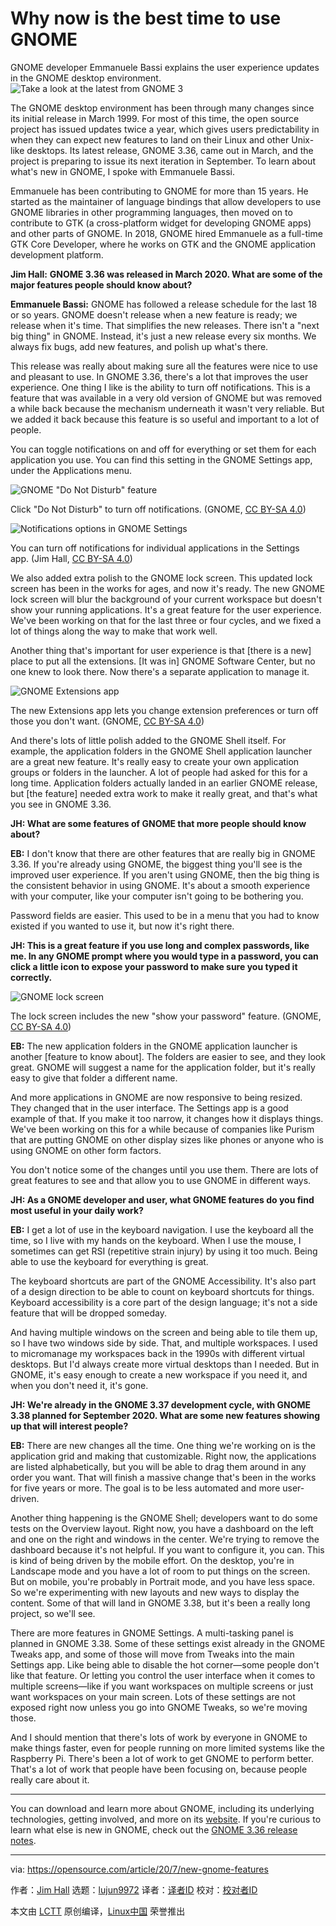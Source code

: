 [#]: collector: (lujun9972)
[#]: translator: ( )
[#]: reviewer: ( )
[#]: publisher: ( )
[#]: url: ( )
[#]: subject: (Why now is the best time to use GNOME)
[#]: via: (https://opensource.com/article/20/7/new-gnome-features)
[#]: author: (Jim Hall https://opensource.com/users/jim-hall)

Why now is the best time to use GNOME
======
GNOME developer Emmanuele Bassi explains the user experience updates in
the GNOME desktop environment.
![Take a look at the latest from GNOME 3][1]

The GNOME desktop environment has been through many changes since its initial release in March 1999. For most of this time, the open source project has issued updates twice a year, which gives users predictability in when they can expect new features to land on their Linux and other Unix-like desktops. Its latest release, GNOME 3.36, came out in March, and the project is preparing to issue its next iteration in September. To learn about what's new in GNOME, I spoke with Emmanuele Bassi.

Emmanuele has been contributing to GNOME for more than 15 years. He started as the maintainer of language bindings that allow developers to use GNOME libraries in other programming languages, then moved on to contribute to GTK (a cross-platform widget for developing GNOME apps) and other parts of GNOME. In 2018, GNOME hired Emmanuele as a full-time GTK Core Developer, where he works on GTK and the GNOME application development platform.

**Jim Hall:** **GNOME 3.36 was released in March 2020. What are some of the major features people should know about?**

**Emmanuele Bassi:** GNOME has followed a release schedule for the last 18 or so years. GNOME doesn't release when a new feature is ready; we release when it's time. That simplifies the new releases. There isn't a "next big thing" in GNOME. Instead, it's just a new release every six months. We always fix bugs, add new features, and polish up what's there.

This release was really about making sure all the features were nice to use and pleasant to use. In GNOME 3.36, there's a lot that improves the user experience. One thing I like is the ability to turn off notifications. This is a feature that was available in a very old version of GNOME but was removed a while back because the mechanism underneath it wasn't very reliable. But we added it back because this feature is so useful and important to a lot of people.

You can toggle notifications on and off for everything or set them for each application you use. You can find this setting in the GNOME Settings app, under the Applications menu.

![GNOME "Do Not Disturb" feature][2]

Click "Do Not Disturb" to turn off notifications. (GNOME, [CC BY-SA 4.0][3])

![Notifications options in GNOME Settings][4]

You can turn off notifications for individual applications in the Settings app. (Jim Hall, [CC BY-SA 4.0][3])

We also added extra polish to the GNOME lock screen. This updated lock screen has been in the works for ages, and now it's ready. The new GNOME lock screen will blur the background of your current workspace but doesn't show your running applications. It's a great feature for the user experience. We've been working on that for the last three or four cycles, and we fixed a lot of things along the way to make that work well.

Another thing that's important for user experience is that [there is a new] place to put all the extensions. [It was in] GNOME Software Center, but no one knew to look there. Now there's a separate application to manage it.

![GNOME Extensions app][5]

The new Extensions app lets you change extension preferences or turn off those you don't want. (GNOME, [CC BY-SA 4.0][3])

And there's lots of little polish added to the GNOME Shell itself. For example, the application folders in the GNOME Shell application launcher are a great new feature. It's really easy to create your own application groups or folders in the launcher. A lot of people had asked for this for a long time. Application folders actually landed in an earlier GNOME release, but [the feature] needed extra work to make it really great, and that's what you see in GNOME 3.36.

**JH: What are some features of GNOME that more people should know about?**

**EB:** I don't know that there are other features that are really big in GNOME 3.36. If you're already using GNOME, the biggest thing you'll see is the improved user experience. If you aren't using GNOME, then the big thing is the consistent behavior in using GNOME. It's about a smooth experience with your computer, like your computer isn't going to be bothering you.

Password fields are easier. This used to be in a menu that you had to know existed if you wanted to use it, but now it's right there.

**JH: This is a great feature if you use long and complex passwords, like me. In any GNOME prompt where you would type in a password, you can click a little icon to expose your password to make sure you typed it correctly.**

![GNOME lock screen][6]

The lock screen includes the new "show your password" feature. (GNOME, [CC BY-SA 4.0][3])

**EB:** The new application folders in the GNOME application launcher is another [feature to know about]. The folders are easier to see, and they look great. GNOME will suggest a name for the application folder, but it's really easy to give that folder a different name.

And more applications in GNOME are now responsive to being resized. They changed that in the user interface. The Settings app is a good example of that. If you make it too narrow, it changes how it displays things. We've been working on this for a while because of companies like Purism that are putting GNOME on other display sizes like phones or anyone who is using GNOME on other form factors.

You don't notice some of the changes until you use them. There are lots of great features to see and that allow you to use GNOME in different ways.

**JH: As a GNOME developer and user, what GNOME features do you find most useful in your daily work?**

**EB:** I get a lot of use in the keyboard navigation. I use the keyboard all the time, so I live with my hands on the keyboard. When I use the mouse, I sometimes can get RSI (repetitive strain injury) by using it too much. Being able to use the keyboard for everything is great.

The keyboard shortcuts are part of the GNOME Accessibility. It's also part of a design direction to be able to count on keyboard shortcuts for things. Keyboard accessibility is a core part of the design language; it's not a side feature that will be dropped someday.

And having multiple windows on the screen and being able to tile them up, so I have two windows side by side. That, and multiple workspaces. I used to micromanage my workspaces back in the 1990s with different virtual desktops. But I'd always create more virtual desktops than I needed. But in GNOME, it's easy enough to create a new workspace if you need it, and when you don't need it, it's gone.

**JH: We're already in the GNOME 3.37 development cycle, with GNOME 3.38 planned for September 2020. What are some new features showing up that will interest people?**

**EB:** There are new changes all the time. One thing we're working on is the application grid and making that customizable. Right now, the applications are listed alphabetically, but you will be able to drag them around in any order you want. That will finish a massive change that's been in the works for five years or more. The goal is to be less automated and more user-driven.

Another thing happening is the GNOME Shell; developers want to do some tests on the Overview layout. Right now, you have a dashboard on the left and one on the right and windows in the center. We're trying to remove the dashboard because it's not helpful. If you want to configure it, you can. This is kind of being driven by the mobile effort. On the desktop, you're in Landscape mode and you have a lot of room to put things on the screen. But on mobile, you're probably in Portrait mode, and you have less space. So we're experimenting with new layouts and new ways to display the content. Some of that will land in GNOME 3.38, but it's been a really long project, so we'll see.

There are more features in GNOME Settings. A multi-tasking panel is planned in GNOME 3.38. Some of these settings exist already in the GNOME Tweaks app, and some of those will move from Tweaks into the main Settings app. Like being able to disable the hot corner—some people don't like that feature. Or letting you control the user interface when it comes to multiple screens—like if you want workspaces on multiple screens or just want workspaces on your main screen. Lots of these settings are not exposed right now unless you go into GNOME Tweaks, so we're moving those.

And I should mention that there's lots of work by everyone in GNOME to make things faster, even for people running on more limited systems like the Raspberry Pi. There's been a lot of work to get GNOME to perform better. That's a lot of work that people have been focusing on, because people really care about it.

* * *

You can download and learn more about GNOME, including its underlying technologies, getting involved, and more on its [website][7]. If you're curious to learn what else is new in GNOME, check out the [GNOME 3.36 release notes][8].

--------------------------------------------------------------------------------

via: https://opensource.com/article/20/7/new-gnome-features

作者：[Jim Hall][a]
选题：[lujun9972][b]
译者：[译者ID](https://github.com/译者ID)
校对：[校对者ID](https://github.com/校对者ID)

本文由 [LCTT](https://github.com/LCTT/TranslateProject) 原创编译，[Linux中国](https://linux.cn/) 荣誉推出

[a]: https://opensource.com/users/jim-hall
[b]: https://github.com/lujun9972
[1]: https://opensource.com/sites/default/files/styles/image-full-size/public/lead-images/gnome-3-opensourcecom-lead.png?itok=FCw4KaGT (Take a look at the latest from GNOME 3)
[2]: https://opensource.com/sites/default/files/uploads/gnome-do-not-disturb.png (GNOME "Do Not Disturb" feature)
[3]: https://creativecommons.org/licenses/by-sa/4.0/
[4]: https://opensource.com/sites/default/files/uploads/gnome-settings-rhythmbox-notif.png (Notifications options in GNOME Settings)
[5]: https://opensource.com/sites/default/files/uploads/gnome-extensions.png (GNOME Extensions app)
[6]: https://opensource.com/sites/default/files/uploads/gnome-lock-screen.png (GNOME lock screen)
[7]: https://www.gnome.org/
[8]: https://help.gnome.org/misc/release-notes/3.36/
